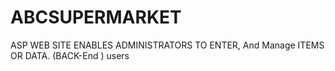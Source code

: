 # ABCSUPERMARKET
ASP WEB SITE ENABLES ADMINISTRATORS TO ENTER, And Manage ITEMS OR DATA.
(BACK-End ) users
